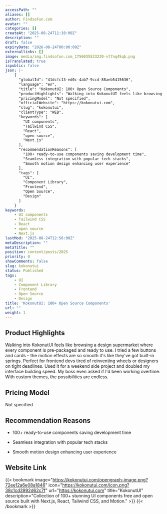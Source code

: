```yaml
---
accessPath: ""
aliases: []
author: FindsoFun.com
avatar: ""
categories: []
createAt: "2025-08-24T11:38:00Z"
description: ""
draft: false
expiryDate: "2026-08-24T00:00:00Z"
externallinks: []
image: media/img.findsofun.com_1756035523220-vt7nq45qb.png
isTranslated: true
ispublic: false
json: |-
    {
      "globalId": "41dcfc13-ed0c-4ab7-9ccd-88aeb5415636",
      "language": "en",
      "title": "KokonutUI: 100+ Open Source Components",
      "productHighlights": "Walking into KokonutUI feels like browsing a design supermarket where every component is pre-packaged and ready to use. I tried a few buttons and cards – the motion effects are so smooth it's like they've got built-in springs. Perfect for frontend devs tired of reinventing wheels or designers on tight deadlines. Used it for a weekend side project and doubled my interface building speed. My boss even asked if I'd been working overtime. With custom themes, the possibilities are endless.",
      "pricingModel": "Not specified",
      "officialWebsite": "https://kokonutui.com",
      "slug": "kokonutui",
      "clientType": "WEB",
      "keywords": [
        "UI components",
        "Tailwind CSS",
        "React",
        "open source",
        "Next.js"
      ],
      "recommendationReasons": [
        "100+ ready-to-use components saving development time",
        "Seamless integration with popular tech stacks",
        "Smooth motion design enhancing user experience"
      ],
      "tags": [
        "UI",
        "Component Library",
        "Frontend",
        "Open Source",
        "Design"
      ]
    }
keywords:
    - UI components
    - Tailwind CSS
    - React
    - open source
    - Next.js
lastMod: "2025-08-24T12:56:00Z"
metaDescription: ""
metaTitle: ""
position: content/posts/2025
priority: 0
showComments: false
slug: kokonutui
status: Published
tags:
    - UI
    - Component Library
    - Frontend
    - Open Source
    - Design
title: 'KokonutUI: 100+ Open Source Components'
url: ""
weight: 1
---
```

## Product Highlights
Walking into KokonutUI feels like browsing a design supermarket where every component is pre-packaged and ready to use. I tried a few buttons and cards – the motion effects are so smooth it's like they've got built-in springs. Perfect for frontend devs tired of reinventing wheels or designers on tight deadlines. Used it for a weekend side project and doubled my interface building speed. My boss even asked if I'd been working overtime. With custom themes, the possibilities are endless.

## Pricing Model
<!--more-->Not specified

## Recommendation Reasons
- 100+ ready-to-use components saving development time

- Seamless integration with popular tech stacks

- Smooth motion design enhancing user experience

## Website Link
{{< bookmark image="https://kokonutui.com/opengraph-image.png?72ee12a6e08a1846" icon="https://kokonutui.com/icon.png?38c1cd3992d62c7f" url="https://kokonutui.com" title="KokonutUI" description="Collection of 100+ stunning UI components free and open source built with Next.js, React, Tailwind CSS, and Motion." >}}
{{< /bookmark >}}

